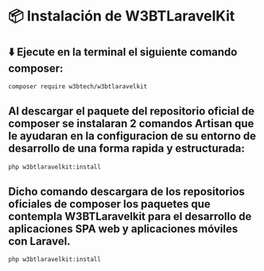 # 📦 Instalación de W3BTLaravelKit  

## ⬇️ Ejecute en la terminal el siguiente comando **composer**:
```bash
composer require w3btech/w3btlaravelkit
```
## Al descargar el paquete del repositorio oficial de **composer** se instalaran 2 comandos **Artisan** que le ayudaran en la configuracion de su entorno de desarrollo de una forma rapida y estructurada:

```bash
php w3btlaravelkit:install
```
## Dicho comando descargara de los repositorios oficiales de **composer** los paquetes que contempla **W3BTLaravelkit** para el desarrollo de aplicaciones **SPA** web y aplicaciones móviles con Laravel.

```bash
php w3btlaravelkit:install
```
